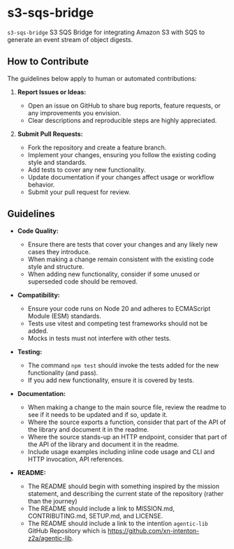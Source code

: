 # s3-sqs-bridge

`s3-sqs-bridge` S3 SQS Bridge for integrating Amazon S3 with SQS to generate an event stream of object digests.

## How to Contribute

The guidelines below apply to human or automated contributions: 

1. **Report Issues or Ideas:**  
   - Open an issue on GitHub to share bug reports, feature requests, or any improvements you envision.
   - Clear descriptions and reproducible steps are highly appreciated.

2. **Submit Pull Requests:**
   - Fork the repository and create a feature branch.
   - Implement your changes, ensuring you follow the existing coding style and standards.
   - Add tests to cover any new functionality.
   - Update documentation if your changes affect usage or workflow behavior.
   - Submit your pull request for review.

## Guidelines

- **Code Quality:**  
  - Ensure there are tests that cover your changes and any likely new cases they introduce.
  - When making a change remain consistent with the existing code style and structure.
  - When adding new functionality, consider if some unused or superseded code should be removed.

- **Compatibility:**  
  - Ensure your code runs on Node 20 and adheres to ECMAScript Module (ESM) standards.
  - Tests use vitest and competing test frameworks should not be added.
  - Mocks in tests must not interfere with other tests.

- **Testing:**
  - The command `npm test` should invoke the tests added for the new functionality (and pass).
  - If you add new functionality, ensure it is covered by tests.

- **Documentation:**
  - When making a change to the main source file, review the readme to see if it needs to be updated and if so, update it.
  - Where the source exports a function, consider that part of the API of the library and document it in the readme.
  - Where the source stands-up an HTTP endpoint, consider that part of the API of the library and document it in the readme.
  - Include usage examples including inline code usage and CLI and HTTP invocation, API references.

- **README:**
  - The README should begin with something inspired by the mission statement, and describing the current state of the repository (rather than the journey)
  - The README should include a link to MISSION.md, CONTRIBUTING.md, SETUP.md, and LICENSE.
  - The README should include a link to the intentïon `agentic-lib` GitHub Repository which is https://github.com/xn-intenton-z2a/agentic-lib.
